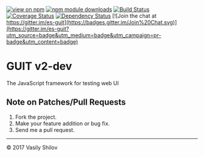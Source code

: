 [![view on npm](http://img.shields.io/npm/v/guit.svg)](https://www.npmjs.org/package/guit)
[![npm module downloads](http://img.shields.io/npm/dt/guit.svg)](https://www.npmjs.org/package/guit)
[![Build Status](https://travis-ci.org/shcoder-ru/guit.svg?branch=v2)](https://travis-ci.org/shcoder-ru/guit)
[![Coverage Status](https://codecov.io/gh/shcoder-ru/guit/branch/v2/graph/badge.svg)](https://codecov.io/gh/shcoder-ru/guit)
[![Dependency Status](https://david-dm.org/shcoder-ru/guit.svg)](https://david-dm.org/shcoder-ru/guit)
[![Join the chat at https://gitter.im/es-guit](https://badges.gitter.im/Join%20Chat.svg)](https://gitter.im/es-guit?utm_source=badge&utm_medium=badge&utm_campaign=pr-badge&utm_content=badge)

# GUIT v2-dev
The JavaScript framework for testing web UI


## Note on Patches/Pull Requests

1. Fork the project.
2. Make your feature addition or bug fix.
3. Send me a pull request.

* * *

&copy; 2017 Vasily Shilov
